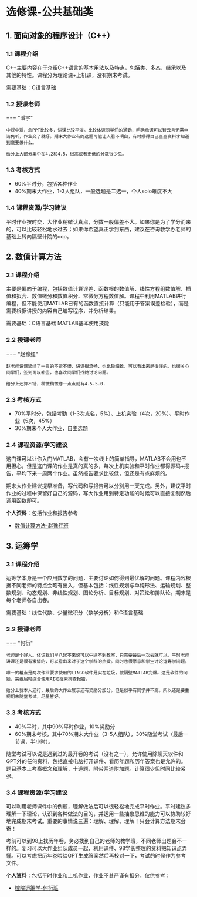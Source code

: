 # 选修课-公共基础类
## 1. 面向对象的程序设计（C++）
### 1.1 课程介绍
C++主要内容在于介绍C++语言的基本用法以及特点，包括类、多态、继承以及其他的特性。课程分为理论课+上机课，没有期末考试。

需要基础：C语言基础
### 1.2 授课老师
=== "潘宇"

    中规中矩，念PPT比较多，讲课比较平淡。比较体谅同学们的通勤，明确承诺可以智云且无需申请免听，作业交了就好。期末大作业有的选题可能让人看不明白，有时候得自己查查资料才知道到底要做什么。

    给分上大部分集中在4.2和4.5，很高或者更低的分数很少见。

### 1.3 考核方式

- 60%平时分，包括各种作业
- 40%期末大作业，1-3人组队，一般选题是二选一，个人solo难度不大

### 1.4 课程资源/学习建议
平时作业按时交，大作业稍微认真点，分数一般偏差不大。如果你是为了学分而来的，可以比较轻松地水过去；如果你希望真正学到东西，建议在咨询教学办老师的基础上转向隔壁计院的oop。

## 2. 数值计算方法
### 2.1 课程介绍
主要是偏向于编程，包括数值计算误差、函数根的数值解、线性方程组数值解、插值和拟合、数值微分和数值积分、常微分方程数值解。课程中利用MATLAB进行编程，但不能使用MATLAB已有的函数直接计算（只能用于答案误差检验），而是需要根据讲授的内容自己编写程序，并分析结果。

需要基础：C语言基础 MATLAB基本使用技能
### 2.2 授课老师
=== "赵豫红"

    赵老师讲课延续了一贯的不紧不慢，讲课很流畅，也比较细致，可以看出来是很懂的。也很关心同学们，签到可以补签，也喜欢同学们找她讨论问题。

    给分上还算不错，稍微稍微卷一点点就有4.5-5.0.

### 2.3 考核方式

- 70%平时分，包括考勤（1-3次点名，5%）、上机实验（4次，20%）、平时作业（5次，45%）
- 30%期末个人大作业，自主选题

### 2.4 课程资源/学习建议
这门课可以让你入门MATLAB，会有一次线上的简单指导，MATLAB不会用也不用担心。但是这门课的作业是真的真的多，每次上机实验和平时作业都得源码+报告，平均下来一周两个作业。虽然报告要求比较低，但还是有点麻烦的。

期末大作业建议提早准备，写代码和写报告可以分别用一天完成。另外，建议平时作业的过程中保留好自己的源码，写大作业用到特定功能的时候可以直接复制然后调用函数即可。

**个人资料**：包括作业和报告参考

- [数值计算方法-赵豫红班](https://github.com/ZJU-Mix/ourMIX.github.io/releases/download/%E6%8E%A7%E9%99%A2/Numerical_Calculation_cse_zyh.zip)

## 3. 运筹学
### 3.1 课程介绍
运筹学本身是一个应用数学的问题，主要讨论如何得到最优解的问题。课程内容根据不同老师的特点会略有出入，但基本包括：线性规划与单纯形法、运输规划、整数规划、动态规划、非线性规划、图论分析、目标规划、对策论和排队论。期末是每个老师各自出卷。

需要基础：线性代数、少量微积分（数学分析）和C语言基础
### 3.2 授课老师
=== "何衍"

    老师是个好人。体谅我们早八起不来说可以中途不到教室，只需要最后一次去就可以。平时老师讲课还是很有激情的，可以看出来对于这个学科的热爱。同时也很愿意和学生讨论运筹学问题。

    唯一的糟点是两次作业要求使用的LINGO软件是实在垃圾，被隔壁MATLAB完爆。这是软件的问题，需要届时综合使用AI和搜索排查报错。

    给分上我本人还行，最后的大作业展示还有奖励分加分。但是似乎有同学并不高。所以还是要重视期末随堂考试，尽量答好。

### 3.3 考核方式

- 40%平时，其中90%平时作业，10%奖励分
- 60%期末考核，其中70%期末大作业（3-5人组队），30%随堂考试（最后一节课，半小时）。

随堂考试可以说是遇到过的最开卷的考试（没有之一），允许使用除聊天软件和GPT外的任何资料，包括直接电脑打开课件、看历年题和历年答案也是允许的。题目基本上考察概念和理解，十道题，附带两道附加题。计算很少但时间比较紧张。

### 3.4 课程资源/学习建议
可以利用老师课件中的例题，理解做法后可以很轻松地完成平时作业。平时建议多理解一下理论，认识到各种做法的目的，并运用一些抽象思维的能力可以协助较好地完成期末考试。重要的事情说三遍：理解、理解、理解！只会计算方法期末会寄！

考前可以到98上找历年卷，务必找到自己的老师的教学班，不同老师出题会不一样的。复习可以大作业组队成员一起，利用课件、98学长整理的资料把知识点弄懂。可以考虑把历年卷喂给GPT生成答案然后再校对一下，考试的时候作为参考文件。

**个人资料**：包括平时作业和上机作业，作业不甚严谨有扣分，仅供参考：

- [控院运筹学-何衍班](https://github.com/ZJU-Mix/ourMIX.github.io/releases/download/%E6%8E%A7%E9%99%A2/Operations_Research_hy.zip)